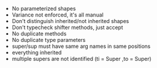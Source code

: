 - No parameterized shapes
- Variance not enforced, it's all manual
- Don't distinguish inherited/not inherited shapes
- Don't typecheck shifter methods, just accept
- No duplicate methods
- No duplicate type parameters
- super/sup must have same arg names in same positions
- everything inherited
- multiple supers are not identified (ti = Super ,to = Super)
